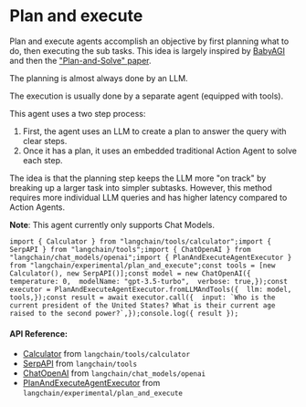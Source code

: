 Plan and execute
================

Plan and execute agents accomplish an objective by first planning what to do, then executing the sub tasks. This idea is largely inspired by [BabyAGI](https://github.com/yoheinakajima/babyagi) and then the ["Plan-and-Solve" paper](https://arxiv.org/abs/2305.04091).

The planning is almost always done by an LLM.

The execution is usually done by a separate agent (equipped with tools).

This agent uses a two step process:

1.  First, the agent uses an LLM to create a plan to answer the query with clear steps.
2.  Once it has a plan, it uses an embedded traditional Action Agent to solve each step.

The idea is that the planning step keeps the LLM more "on track" by breaking up a larger task into simpler subtasks. However, this method requires more individual LLM queries and has higher latency compared to Action Agents.

**Note**: This agent currently only supports Chat Models.

    import { Calculator } from "langchain/tools/calculator";import { SerpAPI } from "langchain/tools";import { ChatOpenAI } from "langchain/chat_models/openai";import { PlanAndExecuteAgentExecutor } from "langchain/experimental/plan_and_execute";const tools = [new Calculator(), new SerpAPI()];const model = new ChatOpenAI({  temperature: 0,  modelName: "gpt-3.5-turbo",  verbose: true,});const executor = PlanAndExecuteAgentExecutor.fromLLMAndTools({  llm: model,  tools,});const result = await executor.call({  input: `Who is the current president of the United States? What is their current age raised to the second power?`,});console.log({ result });

#### API Reference:

*   [Calculator](/docs/api/tools_calculator/classes/Calculator) from `langchain/tools/calculator`
*   [SerpAPI](/docs/api/tools/classes/SerpAPI) from `langchain/tools`
*   [ChatOpenAI](/docs/api/chat_models_openai/classes/ChatOpenAI) from `langchain/chat_models/openai`
*   [PlanAndExecuteAgentExecutor](/docs/api/experimental_plan_and_execute/classes/PlanAndExecuteAgentExecutor) from `langchain/experimental/plan_and_execute`